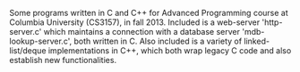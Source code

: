 Some programs written in C and C++ for Advanced Programming course at Columbia University (CS3157), in fall 2013. Included is a web-server 'http-server.c' which maintains a connection with a database server 'mdb-lookup-server.c', both written in C. Also included is a variety of linked-list/deque implementations in C++, which both wrap legacy C code and also establish new functionalities.
